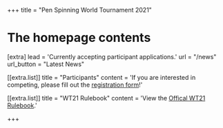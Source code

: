 +++
title = "Pen Spinning World Tournament 2021"


# The homepage contents
[extra]
lead = 'Currently accepting participant applications.'
url = "/news"
url_button = "Latest News"

[[extra.list]]
title = "Participants"
content = 'If you are interested in competing, please fill out the <a href="#">registration form</a>!'

[[extra.list]]
title = "WT21 Rulebook"
content = 'View the <a href="https://drive.google.com/file/d/1ZfoYf19mrN-wD_s4M9e9BOZLg-cTftit/view">Offical WT21 Rulebook</a>.'

+++
